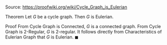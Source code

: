 # 

Source: https://proofwiki.org/wiki/Cycle_Graph_is_Eulerian

Theorem
Let $G$ be a cycle graph.
Then $G$ is Eulerian.


Proof
From Cycle Graph is Connected, $G$ is a connected graph.
From Cycle Graph is $2$-Regular, $G$ is $2$-regular.
It follows directly from Characteristics of Eulerian Graph that $G$ is Eulerian.
$\blacksquare$





